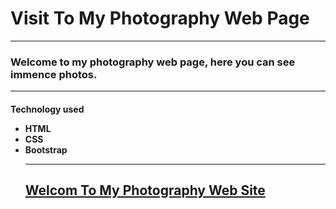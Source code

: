 <H1> Visit To My Photography Web Page</h1>
<hr>
<h3>
Welcome to my photography web page, here you can see immence photos.

<hr>
<h4>
Technology used

<ul>
<li>
HTML

<br>
<li>
CSS

<br>
<li>
Bootstrap
<hr>
<h2>
<a href="https://mohdquadir45.github.io/">Welcom To My Photography Web Site</a>
